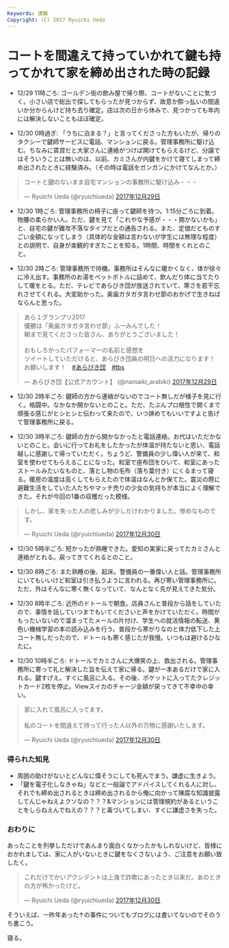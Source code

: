 ```yaml
---
Keywords: 遭難
Copyright: (C) 2017 Ryuichi Ueda
---
```


# コートを間違えて持っていかれて鍵も持ってかれて家を締め出された時の記録

* 12/29 11時ごろ: ゴールデン街の飲み屋で帰り際、コートがないことに気づく。小さい店で総出で探してもらったが見つからず、故意か酔っ払いの間違いか分からんけど持ち去り確定。店は次の日から休みで、見つかっても年内には解決しないこともほぼ確定。


* 12/30 0時過ぎ: 「うちに泊まる？」と言ってくださった方もいたが、帰りのタクシーで鍵師サービスに電話、マンションに戻る。管理事務所に駆け込む。ちなみに賃貸だと大家さんに連絡がつけば開けてもらえるけど、分譲ではそういうことは無いのは、以前、カミさんが内鍵をかけて寝てしまって締め出されたときに経験済み。（その時は電話をガンガンにかけてなんとか。）


<blockquote class="twitter-tweet" data-lang="ja"><p lang="ja" dir="ltr">コートと鍵のないまま自宅マンションの事務所に駆け込み・・・</p>&mdash; Ryuichi Ueda (@ryuichiueda) <a href="https://twitter.com/ryuichiueda/status/946762635394949120?ref_src=twsrc%5Etfw">2017年12月29日</a></blockquote> <script async src="https://platform.twitter.com/widgets.js" charset="utf-8"></script> 

* 12/30 1時ごろ: 管理事務所の椅子に座って鍵師を待つ。1:15分ごろに到着。物腰の柔らかい人。ただ、鍵を見て「これやな予感が・・・開かないかも」と、自宅の鍵が難攻不落なタイプだとの通告される。また、定価だとものすごい金額になってしまう（具体的な金額は言わないが学生には無理な程度）との説明で、自身が楽観的すぎたことを知る。1時間、時間をくれとのこと。

* 12/30 2時ごろ: 管理事務所で待機。事務所はそんなに暖かくなく、体が徐々に冷え出す。事務所のお湯をペットボトルに詰めて、飲んだり体に当てたりして暖をとる。ただ、テレビであらびき団が放送されていて、寒さを若干忘れさせてくれる。大変助かった。奥歯ガタガタ言わせ節のおかげで生きねばならんと思った。

<blockquote class="twitter-tweet" data-lang="ja"><p lang="ja" dir="ltr">あら１グランプリ2017<br>優勝は「奥歯ガタガタ言わせ節」ふーみんでした！<br>朝まで見てくださった皆さん、ありがとうございました！<br><br>おもしろかったパフォーマーの名前と感想を<br>ツイートしていただけると、あらびき団員の明日への活力になります！<br>お願いします！　<a href="https://twitter.com/hashtag/%E3%81%82%E3%82%89%E3%81%B3%E3%81%8D%E5%9B%A3?src=hash&amp;ref_src=twsrc%5Etfw">#あらびき団</a>　<a href="https://twitter.com/hashtag/tbs?src=hash&amp;ref_src=twsrc%5Etfw">#tbs</a></p>&mdash; あらびき団【公式アカウント】 (@namaiki_arabiki) <a href="https://twitter.com/namaiki_arabiki/status/946815344709996545?ref_src=twsrc%5Etfw">2017年12月29日</a></blockquote> <script async src="https://platform.twitter.com/widgets.js" charset="utf-8"></script> 

* 12/30 2時半ごろ: 鍵師の方から連絡がないのでコート無しだが様子を見に行く。格闘中。なかなか開かないとのこと。ただ、たぶんプロ根性で開くまで頑張る感じがヒシヒシと伝わって来たので、いつ諦めてもいいですよと告げて管理事務所に戻る。

* 12/30 3時半ごろ: 鍵師の方から開かなかったと電話連絡。お代はいただかないとのこと。会いに行ってお礼をしたかったが体温が持たないと思い、電話越しに感謝して帰っていただく。ちょうど、警備員の少し偉い人が来て、和室を使わせてもらえることになった。和室で座布団をひいて、和室にあったストールみたいなものと、落とし物の毛布（落ち葉付き）にくるまって寝る。暖房の温度は高くしてもらえたので体温はなんとか保てた。震災の際に避難生活をしていた人たちやマッチ売りの少女の気持ちが本当によく理解できた。それが今回の1番の収穫だった模様。

<blockquote class="twitter-tweet" data-lang="ja"><p lang="ja" dir="ltr">しかし、家を失った人の悲しみが少しだけわかりました。惨めなものです。</p>&mdash; Ryuichi Ueda (@ryuichiueda) <a href="https://twitter.com/ryuichiueda/status/946924986605846529?ref_src=twsrc%5Etfw">2017年12月30日</a></blockquote> <script async src="https://platform.twitter.com/widgets.js" charset="utf-8"></script> 

* 12/30 5時半ごろ: 短かったが熟睡できた。愛知の実家に戻ってたカミさんと連絡がとれる。戻ってきてくれるとのこと。

* 12/30 8時ごろ: また熟睡の後、起床。警備員の一番偉い人と話。管理事務所にいてもいいけど和室は引き払うように言われる。再び寒い管理事務所に。ただ、外はそんなに寒く無くなっていて、なんとなく先が見えてきた気分。

* 12/30 8時半ごろ: 近所のドトールで朝食。店員さんと普段から話をしていたので、事情を話していつまでもいてくださいと声をかけていただく。時間がもったいないので溜まってたメールの片付け、学生への就活情報の転送、黄色い機械学習の本の読み込みを行う。普段から寒がりなのと体力低下した上コート無しだったので、ドトールも寒く感じたが我慢。いつもは避けるひなたに。


* 12/30 10時半ごろ: ドトールでカミさんに大爆笑の上、救出される。管理事務所に寄って礼と解決した旨を伝えて家に帰る。鍵が一本あるだけで家に入れる。鍵すげえ。すぐに風呂に入る。その後、ポケットに入ってたクレジットカード2枚を停止。Viewスイカのチャージ金額が戻ってきて不幸中の幸い。

<blockquote class="twitter-tweet" data-lang="ja"><p lang="ja" dir="ltr">家に入れて風呂に入ってます。<br><br>私のコートを間違えて持って行った人以外の万物に感謝いたします。</p>&mdash; Ryuichi Ueda (@ryuichiueda) <a href="https://twitter.com/ryuichiueda/status/946924739120918528?ref_src=twsrc%5Etfw">2017年12月30日</a></blockquote> <script async src="https://platform.twitter.com/widgets.js" charset="utf-8"></script> 


### 得られた知見

* 周囲の助けがないとどんなに偉そうにしても死んでまう。謙虚に生きよう。
* 「鍵を電子化しなきゃね」などと一般論でアドバイスしてくれる人に対し、それでも締め出されるときは締め出されるから俺に向かって陳腐な知識披露してんじゃねえよクソなの？？？&マンションには管理規約があるということをしらねえんでねえの？？？と毒づいてしまい、すぐに謙虚さを失った。

### おわりに

あったことを列挙しただけであんまり面白くなかったかもしれないけど、皆様におかれましては、家に人がいないときに鍵をなくさないよう、ご注意をお願い致したく。

<blockquote class="twitter-tweet" data-lang="ja"><p lang="ja" dir="ltr">これだけでかいアクシデントは上海で詐欺にあったとき以来だ。あのときの方が怖かったけど。</p>&mdash; Ryuichi Ueda (@ryuichiueda) <a href="https://twitter.com/ryuichiueda/status/946909432419459072?ref_src=twsrc%5Etfw">2017年12月30日</a></blockquote> <script async src="https://platform.twitter.com/widgets.js" charset="utf-8"></script> 

そういえば、一昨年あった↑の事件についてもブログには書いてないのでそのうち書こう。


寝る。

